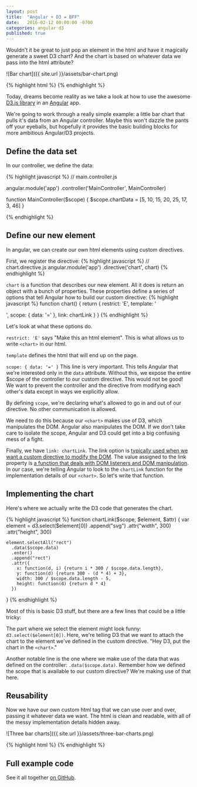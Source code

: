 ```yaml
---
layout: post
title:  "Angular + D3 = BFF"
date:   2016-02-12 00:00:00 -0700
categories: angular d3
published: true
---
```

Wouldn't it be great to just pop an element in the html and have it magically generate a sweet D3 chart? And the chart is based on whatever data we pass into the html attribute?

![Bar chart]({{ site.url }}/assets/bar-chart.png)

{% highlight html %}
<chart data="chartData"></chart>
{% endhighlight %}

Today, dreams become reality as we take a look at how to use the awesome [D3.js library](https://d3js.org/) in an [Angular](https://angularjs.org/) app.

We're going to work through a really simple example: a little bar chart that pulls it's data from an Angular controller. Maybe this won't dazzle the pants off your eyeballs, but hopefully it provides the basic building blocks for more ambitious Angular/D3 projects.

## Define the data set
In our controller, we define the data:

{% highlight javascript %}
// main.controller.js

angular.module('app')
.controller('MainController', MainController)

function MainController($scope) {
    $scope.chartData = [5, 10, 15, 20, 25, 17, 3, 46]
}

{% endhighlight %}

## Define our new <chart> element
In angular, we can create our own html elements using custom directives.

First, we register the directive:
{% highlight javascript %}
// chart.directive.js
angular.module('app')
.directive('chart', chart)
{% endhighlight %}

`chart` is a function that describes our new element. All it does is return an object with a bunch of properties. These properties define a series of options that tell Angular how to build our custom directive:
{% highlight javascript %}
function chart() {
  return {
    restrict: 'E',
    template: '<div class="chart"></div>',
    scope: { data: '=' },
    link: chartLink
  }
}
{% endhighlight %}

Let's look at what these options do.

`restrict: 'E'` says "Make this an html element". This is what allows us to write `<chart>` in our html.

`template` defines the html that will end up on the page.

`scope: { data: '=' }` This line is very important. This tells Angular that we're interested only in the `data` attribute. Without this, we expose the entire $scope of the controller to our custom directive. This would not be good! We want to prevent the controller and the directive from modifying each other's data except in ways we explicitly allow.

By defining `scope`, we're declaring what's allowed to go in and out of our directive. No other communication is allowed.

We need to do this because our `<chart>` makes use of D3, which manipulates the DOM. Angular also manipulates the DOM. If we don't take care to isolate the scope, Angular and D3 could get into a big confusing mess of a fight.

Finally, we have `link: chartLink`. The link option is [typically used when we want a custom directive to modify the DOM](https://docs.angularjs.org/guide/directive#creating-a-directive-that-manipulates-the-dom). The value assigned to the link property is [a function that deals with DOM listeners and DOM manipulation](https://docs.angularjs.org/api/ng/service/$compile#-link-). In our case, we're telling Angular to look to the `chartLink` function for the implementation details of our `<chart>`. So let's write that function.

## Implementing the chart
Here's where we actually write the D3 code that generates the chart.

{% highlight javascript %}
function chartLink($scope, $element, $attr) {
  var element =
    d3.select($element[0])
      .append("svg")
      .attr("width", 300)
      .attr("height", 300)

    element.selectAll("rect")
      .data($scope.data)
      .enter()
      .append("rect")
      .attr({
        x: function(d, i) {return i * 300 / $scope.data.length},
        y: function(d) {return 300 - (d * 4) + 3},
        width: 300 / $scope.data.length - 5,
        height: function(d) {return d * 4}
      })
}
{% endhighlight %}

Most of this is basic D3 stuff, but there are a few lines that could be a little tricky:

The part where we select the element might look funny: `d3.select($element[0])`. Here, we're telling D3 that we want to attach the chart to the element we've defined in the custom directive. "Hey D3, put the chart in the `<chart>`."

Another notable line is the one where we make use of the data that was defined on the controller: `.data($scope.data)`. Remember how we defined the scope that is available to our custom directive? We're making use of that here.

## Reusability

Now we have our own custom html tag that we can use over and over, passing it whatever data we want. The html is clean and readable, with all of the messy implementation details hidden away.

![Three bar charts]({{ site.url }}/assets/three-bar-charts.png)

{% highlight html %}
<chart data="chartData1"></chart>
<chart data="chartData2"></chart>
<chart data="chartData3"></chart>
{% endhighlight %}

## Full example code

See it all together [on GitHub](https://github.com/BillyZac/Angular-D3-BFF).
